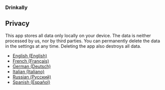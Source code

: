 ### **Drinkally**
## **Privacy**

This app stores all data only locally on your device. The data is neither processed by us, nor by third parties.
You can permanently delete the data in the settings at any time. Deleting the app also destroys all data.

- [English (English)](en_privacy)
- [French  (Français)](fr_privacy)
- [German  (Deutsch)](de_privacy)
- [Italian (Italiano)](it_privacy)
- [Russian (Русский)](ru_privacy)
- [Spanish (Español)](es_privacy)
